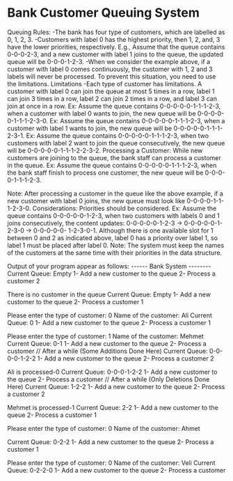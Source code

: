 # Bank Customer Queuing System
Queuing Rules:
-The bank has four type of customers, which are labelled as 0, 1, 2, 3.
-Customers with label 0 has the highest priority, then 1, 2, and, 3 have the lower priorities,
respectively.
E.g., Assume that the queue contains 0-0-0-2-3, and a new customer with label 1 joins to the
queue, the updated queue will be 0-0-0-1-2-3.
-When we consider the example above, if a customer with label 0 comes continuously, the
customer with 1, 2 and 3 labels will never be processed. To prevent this situation, you need to
use the limitations.
Limitations
-Each type of customer has limitations. A customer with label 0 can join the queue at most 5
times in a row, label 1 can join 3 times in a row, label 2 can join 2 times in a row, and label 3
can join at once in a row.
Ex: Assume the queue contains 0-0-0-0-0-1-1-1-2-3, when a customer with label 0 wants to
join, the new queue will be 0-0-0-0-0-1-1-1-2-3-0.
Ex: Assume the queue contains 0-0-0-0-0-1-1-1-2-3, when a customer with label 1 wants to
join, the new queue will be 0-0-0-0-0-1-1-1-2-3-1.
Ex: Assume the queue contains 0-0-0-0-0-1-1-1-2-3, when two customers with label 2 want
to join the queue consecutively, the new queue will be 0-0-0-0-0-1-1-1-2-2-3-2.
Processing a Customer:
While new customers are joining to the queue, the bank staff can process a customer in the
queue.
Ex: Assume the queue contains 0-0-0-0-0-1-1-1-2-3, when the bank staff finish to process
one customer, the new queue will be 0-0-0-0-1-1-1-2-3.

Note: After processing a customer in the queue like the above example, if a new customer
with label 0 joins, the new queue must look like 0-0-0-0-1-1-1-2-3-0.
Considerations:
Priorities should be considered.
Ex: Assume the queue contains 0-0-0-0-0-1-2-3, when two customers with labels 0 and 1
joins consecutively, the content updates: 0-0-0-0-0-1-2-3 -&gt; 0-0-0-0-0-1-2-3-0 -&gt; 0-0-0-0-0-
1-2-3-0-1.
Although there is one available slot for 1 between 0 and 2 as indicated above, label 0 has a
priority over label 1, so label 1 must be placed after label 0.
Note: The system must keep the names of the customers at the same time with their
priorities in the data structure.



Output of your program appear as follows:
------ Bank System --------
Current Queue: Empty
1- Add a new customer to the queue
2- Process a customer
2

There is no customer in the queue
Current Queue: Empty
1- Add a new customer to the queue
2- Process a customer
1

Please enter the type of customer: 0
Name of the customer: Ali
Current Queue: 0
1- Add a new customer to the queue
2- Process a customer
1

Please enter the type of customer: 1
Name of the customer: Mehmet
Current Queue: 0-1
1- Add a new customer to the queue
2- Process a customer
// After a while (Some Additions Done Here)
Current Queue: 0-0-0-0-1-2-2
1- Add a new customer to the queue
2- Process a customer
2

Ali is processed-0
Current Queue: 0-0-0-1-2-2
1- Add a new customer to the queue
2- Process a customer
// After a while (Only Deletions Done Here)
Current Queue: 1-2-2
1- Add a new customer to the queue
2- Process a customer
2

Mehmet is processed-1
Current Queue: 2-2
1- Add a new customer to the queue
2- Process a customer
1

Please enter the type of customer: 0
Name of the customer: Ahmet

Current Queue: 0-2-2
1- Add a new customer to the queue
2- Process a customer
1

Please enter the type of customer: 0
Name of the customer: Veli
Current Queue: 0-2-2-0
1- Add a new customer to the queue
2- Process a customer

